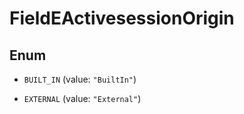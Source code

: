 

# FieldEActivesessionOrigin

## Enum


* `BUILT_IN` (value: `"BuiltIn"`)

* `EXTERNAL` (value: `"External"`)



